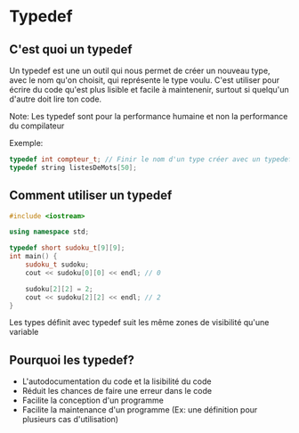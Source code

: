 # Typedef

## C'est quoi un typedef

Un typedef est une un outil qui nous permet de créer un nouveau type, avec le nom qu'on choisit, qui représente le type voulu. C'est utiliser pour écrire du code qu'est plus lisible et facile à maintenenir, surtout si quelqu'un d'autre doit lire ton code.

Note: Les typedef sont pour la performance humaine et non la performance du compilateur

Exemple:
```cpp
typedef int compteur_t; // Finir le nom d'un type créer avec un typedef par _t est une convention
typedef string listesDeMots[50];
```

## Comment utiliser un typedef
```cpp
#include <iostream>

using namespace std;

typedef short sudoku_t[9][9]; 
int main() {
    sudoku_t sudoku;
    cout << sudoku[0][0] << endl; // 0

    sudoku[2][2] = 2;
    cout << sudoku[2][2] << endl; // 2
}
```
Les types définit avec typedef suit les même zones de visibilité qu'une variable

## Pourquoi les typedef?
- L'autodocumentation du code et la lisibilité du code
- Réduit les chances de faire une erreur dans le code
- Facilite la conception d'un programme
- Facilite la maintenance d'un programme (Ex: une définition pour plusieurs cas d'utilisation)
